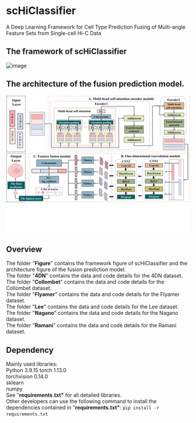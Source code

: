 # scHiClassifier
A Deep Learning Framework for Cell Type Prediction Fusing of Multi-angle Feature Sets from Single-cell Hi-C Data  

## The framework of scHiClassifier
![image](Figure/Figure1.jpg)
## The architecture of the fusion prediction model.
![image](Figure/Figure2.jpg)
## Overview
The folder "**Figure**" contains the framework figure of scHiClassifier and the architecture figure of the fusion prediction model.  
The folder "**4DN**" contains the data and code details for the 4DN dataset.  
The folder "**Collombet**" contains the data and code details for the Collombet dataset.  
The folder "**Flyamer**" contains the data and code details for the Flyamer dataset.  
The folder "**Lee**" contains the data and code details for the Lee dataset.  
The folder "**Nagano**" contains the data and code details for the Nagano dataset.  
The folder "**Ramani**" contains the data and code details for the Ramani dataset.  

## Dependency
Mainly used libraries:  
Python 3.9.15 
torch  1.13.0  
torchvision 0.14.0  
sklearn  
numpy   
See "**requirements.txt"** for all detailed libraries.  
Other developers can use the following command to install the dependencies contained in "**requirements.txt"**:
`pip install -r requirements.txt`  
